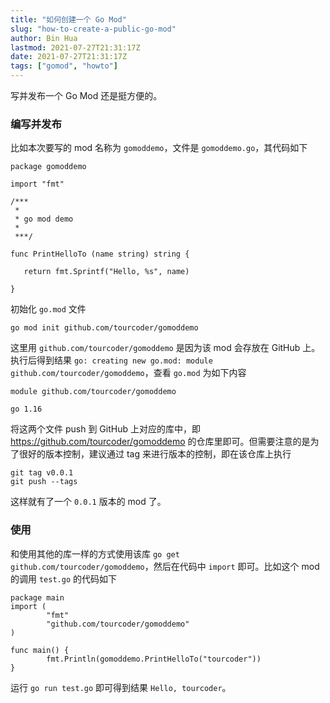 ```yaml
---
title: "如何创建一个 Go Mod"
slug: "how-to-create-a-public-go-mod"
author: Bin Hua
lastmod: 2021-07-27T21:31:17Z
date: 2021-07-27T21:31:17Z
tags: ["gomod", "howto"]
---
```


写并发布一个 Go Mod 还是挺方便的。

### 编写并发布

比如本次要写的 mod 名称为 `gomoddemo`，文件是 `gomoddemo.go`，其代码如下

```
package gomoddemo

import "fmt"

/***
 *
 * go mod demo
 *
 ***/

func PrintHelloTo (name string) string {

   return fmt.Sprintf("Hello, %s", name)

}
```

初始化 `go.mod` 文件

```
go mod init github.com/tourcoder/gomoddemo
```

这里用 `github.com/tourcoder/gomoddemo` 是因为该 mod 会存放在 GitHub 上。执行后得到结果 `go: creating new go.mod: module github.com/tourcoder/gomoddemo`，查看 `go.mod` 为如下内容

```
module github.com/tourcoder/gomoddemo

go 1.16
```

将这两个文件 push 到 GitHub 上对应的库中，即 https://github.com/tourcoder/gomoddemo 的仓库里即可。但需要注意的是为了很好的版本控制，建议通过 tag 来进行版本的控制，即在该仓库上执行

```
git tag v0.0.1
git push --tags
```

这样就有了一个 `0.0.1` 版本的 mod 了。

### 使用

和使用其他的库一样的方式使用该库 `go get github.com/tourcoder/gomoddemo`，然后在代码中 `import` 即可。比如这个 mod 的调用 `test.go` 的代码如下

```
package main
import (
        "fmt"
        "github.com/tourcoder/gomoddemo"
)

func main() {
        fmt.Println(gomoddemo.PrintHelloTo("tourcoder"))
}
```

运行 `go run test.go` 即可得到结果 `Hello, tourcoder`。
